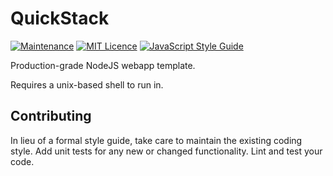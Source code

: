 
# QuickStack

[![Maintenance](https://img.shields.io/badge/Maintained%3F-yes-green.svg)](https://GitHub.com/Naereen/StrapDown.js/graphs/commit-activity)
[![MIT Licence](https://badges.frapsoft.com/os/mit/mit.svg?v=103)](https://opensource.org/licenses/mit-license.php)
[![JavaScript Style Guide](https://img.shields.io/badge/code_style-standard-brightgreen.svg)](https://standardjs.com)

Production-grade NodeJS webapp template.

Requires a unix-based shell to run in.

## Contributing

In lieu of a formal style guide, take care to maintain the existing coding style. Add unit tests for any new or changed functionality. Lint and test your code.
